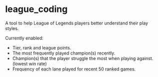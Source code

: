 # league_coding
A tool to help League of Legends players better understand their play styles.

Currently enabled:
  - Tier, rank and league points.
  - The most frequently played champion(s) recently.
  - Champion(s) that the player struggle the most when playing against. (lowest win rate)
  - Frequency of each lane played for recent 50 ranked games.
